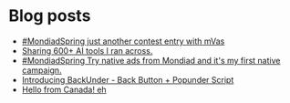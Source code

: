 # Blog posts
<!-- BLOG-POST-LIST:START -->
- [#MondiadSpring just another contest entry with mVas](https://afflift.com/f/threads/mondiadspring-just-another-contest-entry-with-mvas.10470/)
- [Sharing 600+ AI tools I ran across.](https://afflift.com/f/threads/sharing-600-ai-tools-i-ran-across.10535/)
- [#MondiadSpring Try native ads from Mondiad and it&#39;s my first native campaign.](https://afflift.com/f/threads/mondiadspring-try-native-ads-from-mondiad-and-its-my-first-native-campaign.10528/)
- [Introducing BackUnder - Back Button + Popunder Script](https://afflift.com/f/threads/introducing-backunder-back-button-popunder-script.10073/)
- [Hello from Canada! eh](https://afflift.com/f/threads/hello-from-canada-eh.10519/)
<!-- BLOG-POST-LIST:END -->
